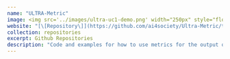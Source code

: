 ```yaml
---
name: "ULTRA-Metric"
image: <img src='../images/ultra-uc1-demo.png' width="250px" style="float:left; margin:0px 10px 0px 0px;">
website: "[\[Repository\]](https://github.com/ai4society/Ultra-Metric/tree/main"
collection: repositories
excerpt: Github Repositories
description: "Code and examples for how to use metrics for the output of any team / group / item recommendation system."  
---
```


